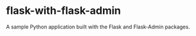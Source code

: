 # flask-with-flask-admin
A sample Python application built with the Flask and Flask-Admin packages.

